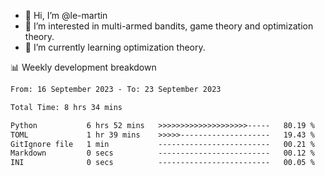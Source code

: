 - 👋 Hi, I’m @le-martin
- 👀 I’m interested in multi-armed bandits, game theory and optimization theory.
- 🌱 I’m currently learning optimization theory.
<!---- 💞️ I’m looking to collaborate on ...
- 📫 How to reach me ...-->

<!---
Tutorial for using WakaTime stats in GitHub profile: https://github.com/athul/waka-readme
-->

📊 Weekly development breakdown
<!--START_SECTION:waka-->

```txt
From: 16 September 2023 - To: 23 September 2023

Total Time: 8 hrs 34 mins

Python           6 hrs 52 mins   >>>>>>>>>>>>>>>>>>>>-----   80.19 %
TOML             1 hr 39 mins    >>>>>--------------------   19.43 %
GitIgnore file   1 min           -------------------------   00.21 %
Markdown         0 secs          -------------------------   00.12 %
INI              0 secs          -------------------------   00.05 %
```

<!--END_SECTION:waka-->

<!---
le-martin/le-martin is a ✨ special ✨ repository because its `README.md` (this file) appears on your GitHub profile.
You can click the Preview link to take a look at your changes.
--->
